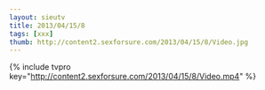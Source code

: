 ```yaml
--- 
layout: sieutv
title: 2013/04/15/8
tags: [xxx]
thumb: http://content2.sexforsure.com/2013/04/15/8/Video.jpg
---
```

{% include tvpro key="http://content2.sexforsure.com/2013/04/15/8/Video.mp4" %} 
